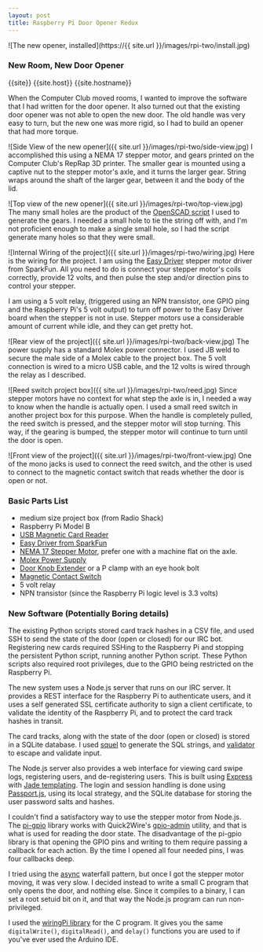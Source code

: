 ```yaml
---
layout: post
title: Raspberry Pi Door Opener Redux
---
```


![The new opener, installed](https://{{ site.url }}/images/rpi-two/install.jpg) 
### New Room, New Door Opener

{{site}}
{{site.host}}
{{site.hostname}}

When the Computer Club moved rooms, I wanted to improve the software that I had written for the door opener. It also turned out that the existing door opener was not able to open the new door. The old handle was very easy to turn, but the new one was more rigid, so I had to build an opener that had more torque.

![Side View of the new opener]({{ site.url }}/images/rpi-two/side-view.jpg)
I accomplished this using a NEMA 17 stepper motor, and gears printed on the Computer Club's RepRap 3D printer. The smaller gear is mounted using a captive nut to the stepper motor's axle, and it turns the larger gear. String wraps around the shaft of the larger gear, between it and the body of the lid.

![Top view of the new opener]({{ site.url }}/images/rpi-two/top-view.jpg)
The many small holes are the product of the [OpenSCAD script](http://www.thingiverse.com/thing:6544) I used to generate the gears. I needed a small hole to tie the string off with, and I'm not proficient enough to make a single small hole, so I had the script generate many holes so that they were small.

![Internal Wiring of the project]({{ site.url }}/images/rpi-two/wiring.jpg)
Here is the wiring for the project. I am using the [Easy Driver](http://www.schmalzhaus.com/EasyDriver/) stepper motor driver from SparkFun. All you need to do is connect your stepper motor's coils correctly, provide 12 volts, and then pulse the step and/or direction pins to control your stepper.

I am using a 5 volt relay, (triggered using an NPN transistor, one GPIO ping and the Raspberry Pi's 5 volt output) to turn off power to the Easy Driver board when the stepper is not in use. Stepper motors use a considerable amount of current while idle, and they can get pretty hot.

![Rear view of the project]({{ site.url }}/images/rpi-two/back-view.jpg)
The power supply has a standard Molex power connector. I used JB weld to secure the male side of a Molex cable to the project box. The 5 volt connection is wired to a micro USB cable, and the 12 volts is wired through the relay as I described.

![Reed switch project box]({{ site.url }}/images/rpi-two/reed.jpg)
Since stepper motors have no context for what step the axle is in, I needed a way to know when the handle is actually open. I used a small reed switch in another project box for this purpose. When the handle is completely pulled, the reed switch is pressed, and the stepper motor will stop turning. This way, if the gearing is bumped, the stepper motor will continue to turn until the door is open.

![Front view of the project]({{ site.url }}/images/rpi-two/front-view.jpg)
One of the mono jacks is used to connect the reed switch, and the other is used to connect to the magnetic contact switch that reads whether the door is open or not.

### Basic Parts List
- medium size project box (from Radio Shack)
- Raspberry Pi Model B
- [USB Magnetic Card Reader](http://www.amazon.com/Newest-Tracks-Magnetic-Stripe-Credit/dp/B00D3D3L8Y)
- [Easy Driver from SparkFun](http://www.amazon.com/SparkFun-SX09402-EasyDriver-Stepper-Driver/dp/B004G4XR60)
- [NEMA 17 Stepper Motor](http://www.amazon.com/CanaKit-Stepper-Motor-with-Cable/dp/B004G51AZ4/), prefer one with a machine flat on the axle.
- [Molex Power Supply](http://www.amazon.com/Coolerguys-100-240v-Molex-Power-Adapter/dp/B000MGG6SC)
- [Door Knob Extender](http://www.amazon.com/Ableware-Door-Knob-Extender-Package/dp/B000PGRKZW) or a P clamp with an eye hook bolt
- [Magnetic Contact Switch](http://www.amazon.com/Directed-Electronics-8601-Magnetic-Switch/dp/B0009SUF08)
- 5 volt relay
- NPN transistor (since the Raspberry Pi logic level is 3.3 volts)


### New Software (Potentially Boring details)

The existing Python scripts stored card track hashes in a CSV file, and used SSH to send the state of the door (open or closed) for our IRC bot. Registering new cards required SSHing to the Raspberry Pi and stopping the persistent Python script, running another Python script. These Python scripts also required root privileges, due to the GPIO being restricted on the Raspberry Pi.

The new system uses a Node.js server that runs on our IRC server. It provides a REST interface for the Raspberry Pi to authenticate users, and it uses a self generated SSL certificate authority to sign a client certificate, to validate the identity of the Raspberry Pi, and to protect the card track hashes in transit.

The card tracks, along with the state of the door (open or closed) is stored in a SQLite database. I used [squel](iddentao.github.io/squel/) to generate the SQL strings, and [validator](https://www.npmjs.com/package/validator) to escape and validate input.

The Node.js server also provides a web interface for viewing card swipe logs, registering users, and de-registering users. This is built using [Express](http://expressjs.com/) with [Jade templating](http://jade-lang.com/). The login and session handling is done using [Passport.js](http://passportjs.org/), using its local strategy, and the SQLite database for storing the user password salts and hashes.

I couldn't find a satisfactory way to use the stepper motor from Node.js. The [pi-gpio](https://www.npmjs.com/package/pi-gpio) library works with Quick2Wire's [gpio-admin](https://github.com/quick2wire/quick2wire-gpio-admin) utility, and that is what is used for reading the door state. The disadvantage of the pi-gpio library is that opening the GPIO pins and writing to them require passing a callback for each action. By the time I opened all four needed pins, I was four callbacks deep.

I tried using the [async](https://github.com/caolan/async) waterfall pattern, but once I got the stepper motor moving, it was very slow. I decided instead to write a small C program that only opens the door, and nothing else. Since it compiles to a binary, I can set a root setuid bit on it, and that way the Node.js program can run non-privileged.

I used the [wiringPi library](https://projects.drogon.net/raspberry-pi/wiringpi/download-and-install/) for the C program. It gives you the same ```digitalWrite()```, ```digitalRead()```, and ```delay()``` functions you are used to if you've ever used the Arduino IDE.

